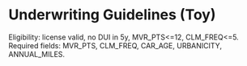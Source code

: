 # Underwriting Guidelines (Toy)
Eligibility: license valid, no DUI in 5y, MVR_PTS<=12, CLM_FREQ<=5.
Required fields: MVR_PTS, CLM_FREQ, CAR_AGE, URBANICITY, ANNUAL_MILES.
